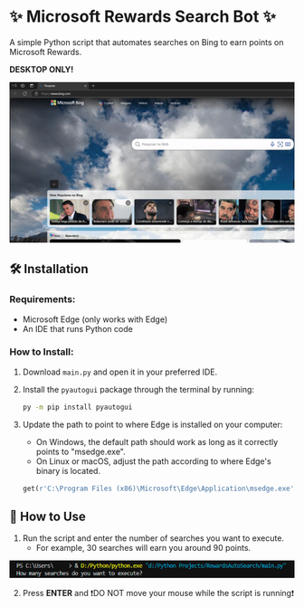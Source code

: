 # ✨ Microsoft Rewards Search Bot ✨

A simple Python script that automates searches on Bing to earn points on Microsoft Rewards.

**DESKTOP ONLY!**

![Script running](./img/img1.gif)

## 🛠️ Installation

### Requirements:
- Microsoft Edge (only works with Edge)
- An IDE that runs Python code

### How to Install:
1. Download `main.py` and open it in your preferred IDE.
2. Install the `pyautogui` package through the terminal by running:

    ```bash
    py -m pip install pyautogui
    ```

4. Update the path to point to where Edge is installed on your computer:
   - On Windows, the default path should work as long as it correctly points to "msedge.exe".
   - On Linux or macOS, adjust the path according to where Edge's binary is located.

    ```python
    get(r'C:\Program Files (x86)\Microsoft\Edge\Application\msedge.exe').open_new('https://www.bing.com/')
    ```

## 🚀 How to Use
1. Run the script and enter the number of searches you want to execute.
   - For example, 30 searches will earn you around 90 points.

![Terminal prompt](./img/img2.png)

2. Press **ENTER** and ❗️DO NOT move your mouse while the script is running❗️
